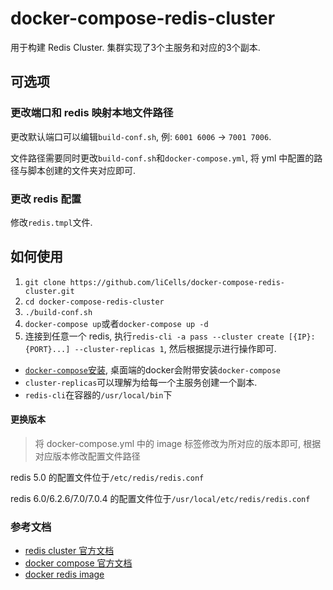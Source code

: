 # docker-compose-redis-cluster

用于构建 Redis Cluster.
集群实现了3个主服务和对应的3个副本.

## 可选项

### 更改端口和 redis 映射本地文件路径

更改默认端口可以编辑`build-conf.sh`, 例: `6001 6006` -> `7001 7006`.

文件路径需要同时更改`build-conf.sh`和`docker-compose.yml`, 将 yml 中配置的路径与脚本创建的文件夹对应即可.

### 更改 redis 配置

修改`redis.tmpl`文件.

## 如何使用

1. `git clone https://github.com/liCells/docker-compose-redis-cluster.git`
2. `cd docker-compose-redis-cluster`
3. `./build-conf.sh`
4. `docker-compose up`或者`docker-compose up -d`
5. 连接到任意一个 redis, 执行`redis-cli -a pass --cluster create [{IP}:{PORT}...] --cluster-replicas 1`, 然后根据提示进行操作即可.

- [`docker-compose`安装](https://docs.docker.com/compose/install/#install-compose-on-linux-systems), 桌面端的docker会附带安装`docker-compose`
- `cluster-replicas`可以理解为给每一个主服务创建一个副本.
- `redis-cli`在容器的`/usr/local/bin`下

#### 更换版本

> 将 docker-compose.yml 中的 image 标签修改为所对应的版本即可, 根据对应版本修改配置文件路径

redis 5.0 的配置文件位于`/etc/redis/redis.conf`

redis 6.0/6.2.6/7.0/7.0.4 的配置文件位于`/usr/local/etc/redis/redis.conf`

### 参考文档

- [redis cluster 官方文档](https://redis.io/docs/manual/scaling/)
- [docker compose 官方文档](https://docs.docker.com/compose/)
- [docker redis image](https://hub.docker.com/_/redis)
